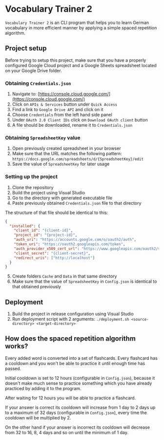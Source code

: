 # Vocabulary Trainer 2

`Vocabulary Trainer 2` is an CLI program that helps you to learn German
vocabulary in more efficient manner by applying a simple spaced repetition algorithm.

## Project setup

Before trying to setup this project, make sure that you have a properly
configured Google Cloud project and a Google Sheets spreadsheet located
on your Google Drive folder.

### Obtaining `Credentials.json`

1. Navigate to: [https://console.cloud.google.com/](https://console.cloud.google.com/)
2. Click on `APIs & Services` button under `Quick Access`
3. Find a link to `Google Drive API` and click on it
4. Choose `Credentials` from the left hand side panel
5. Under `OAuth 2.0 Client IDs` click on `Download OAuth client` button
6. A file should be downloaded, rename it to `Credentials.json`

### Obtaining `SpreadsheetKey` value

1. Open previously created spreadsheet in your browser
2. Make sure that the URL matches the following pattern: `https://docs.google.com/spreadsheets/d/{SpreadsheetKey}/edit`
3. Save the value of `SpreadsheetKey` for later usage

### Setting up the project

1. Clone the repository
2. Build the project using Visual Studio
3. Go to the directory with generated executable file
4. Paste previously obtained `Credentials.json` file to that directory

The structure of that file should be identical to this:

```json
{
  "installed": {
    "client_id": "{client-id}",
    "project_id": "{project-id}",
    "auth_uri": "https://accounts.google.com/o/oauth2/auth",
    "token_uri": "https://oauth2.googleapis.com/token",
    "auth_provider_x509_cert_url": "https://www.googleapis.com/oauth2/v1/certs",
    "client_secret": "{client-secret}",
    "redirect_uris": ["http://localhost"]
  }
}
```

5. Create folders `Cache` and `Data` in that same directory
6. Make sure that the value of `SpreadsheetKey` in `Config.json` is identical to that obtained previously

## Deployment

1. Build the project in release configuration using Visual Studio
2. Run deployment script with 2 arguments: `./deployment.sh <source-directory> <target-directory>`

## How does the spaced repetition algorithm works?

Every added word is converted into a set of flashcards. Every flashcard has a
cooldown and you won't be able to practice it until enough time has passed.

Initial cooldown is set to 12 hours (configurable in `Config.json`), because
it doesn't make much sense to practice something which you have already practiced
by adding it to the program.

After waiting for 12 hours you will be able to practice a flashcard.

If your answer is correct its cooldown will increase from 1 day to 2 days
up to a maximum of 32 days (configurable in `Config.json`), every time the
cooldown will be multiplied by 2.

On the other hand if your answer is incorrect its cooldown will decrease from
32 to 16, 8, 4 days and so on until the minimum of 1 day.
